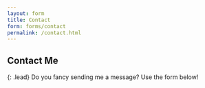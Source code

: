 ```yaml
---
layout: form
title: Contact
form: forms/contact
permalink: /contact.html
---
```


## <i class="fa-solid fa-paper-plane"></i> Contact Me

{: .lead}
Do you fancy sending me a message? Use the form below!